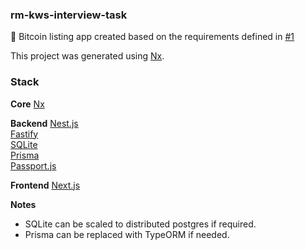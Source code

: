 ### rm-kws-interview-task
🎃 Bitcoin listing app created based on the requirements defined in [#1](https://github.com/reanimated-man/rm-kws-interview-task/issues/1) 

This project was generated using [Nx](https://nx.dev).

### Stack

**Core**
[Nx](https://nx.dev)

**Backend**
[Nest.js](https://nestjs.com)  
[Fastify](https://www.fastify.io)  
[SQLite](https://www.sqlite.org/index.html)  
[Prisma](https://www.prisma.io)  
[Passport.js](https://www.passportjs.org)  

**Frontend**
[Next.js](https://nextjs.com)

**Notes**
- SQLite can be scaled to distributed postgres if required.
- Prisma can be replaced with TypeORM if needed.


